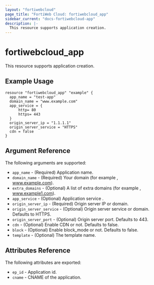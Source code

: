 ```yaml
---
layout: "fortiwebcloud"
page_title: "FortiWeb Cloud: fortiwebcloud_app"
sidebar_current: "docs-fortiwebcloud-app"
description: |-
  This resource supports application creation.
---
```


# fortiwebcloud_app
This resource supports application creation.

## Example Usage
```hcl
resource "fortiwebcloud_app" "example" {
  app_name = "test-app"
  domain_name = "www.example.com"
  app_service = {
      http= 80
      https= 443
  }
  origin_server_ip = "1.1.1.1"
  origin_server_service = "HTTPS"
  cdn = false
}
```
## Argument Reference
The following arguments are supported:

* `app_name` - (Required) Application name.
* `domain_name` - (Required) Your domain (for example , www.example.com).
* `extra_domains` - (Optional) A list of extra domains (for example , www.example1.com).
* `app_service` - (Optional) Application service .
* `origin_server_ip` - (Required) Origin server IP or domain.
* `origin_server_service` - (Optional) Origin server service  or domain. Defaults to HTTPS.
* `origin_server_port` - (Optional) Origin server port. Defaults to 443.
* `cdn` - (Optional) Enable CDN or not. Defaults to false.
* `block` - (Optional) Enable block_mode or not. Defaults to false.
* `template` - (Optional) The template name.

## Attributes Reference
The following attributes are exported:
* `ep_id` - Application id.
* `cname` - CNAME of the application.
